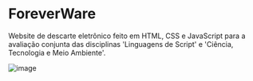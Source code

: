 
# ForeverWare
Website de descarte eletrônico feito em HTML, CSS e JavaScript para a avaliação conjunta das disciplinas 'Linguagens de Script' e 'Ciência, Tecnologia e Meio Ambiente'.

![image](https://user-images.githubusercontent.com/93886627/236658153-1b860d6b-0ed2-4dcb-bd10-9075ae4430b9.png)
